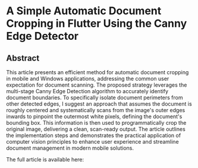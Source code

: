 # A Simple Automatic Document Cropping in Flutter Using the Canny Edge Detector
## Abstract
This article presents an efficient method for automatic document cropping in mobile and Windows applications, addressing the common user expectation for document scanning. The proposed strategy leverages the multi-stage Canny Edge Detection algorithm to accurately identify document boundaries. To specifically isolate document perimeters from other detected edges, I suggest an approach that assumes the document is roughly centered and systematically scans from the image's outer edges inwards to pinpoint the outermost white pixels, defining the document's bounding box. This information is then used to programmatically crop the original image, delivering a clean, scan-ready output. The article outlines the implementation steps and demonstrates the practical application of computer vision principles to enhance user experience and streamline document management in modern mobile solutions.

The full article is available here: 
